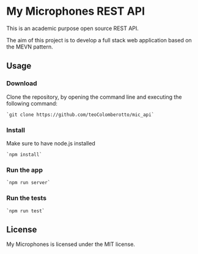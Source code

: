 # My Microphones REST API

This is an academic purpose open source REST API.

The aim of this project is to develop a full stack web application based on the MEVN pattern.

## Usage

### Download

Clone the repository, by opening the command line and executing the following command:

    `git clone https://github.com/teoColomberotto/mic_api`

### Install

Make sure to have node.js installed

    `npm install`

### Run the app

    `npm run server`

### Run the tests

    `npm run test`

## License

My Microphones is licensed under the MIT license.

